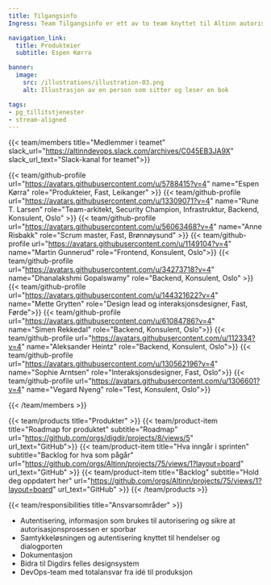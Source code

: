 ```yaml
---
title: Tilgangsinfo
Ingress: Team Tilgangsinfo er ett av to team knyttet til Altinn autorisasjon. Teamet har hovedansvar for autentiseringen- og samtykkeløsningen. 

navigation_link:
  title: Produkteier
  subtitle: Espen Kørra

banner:
  image:
    src: /illustrations/illustration-03.png
    alt: Illustrasjon av en person som sitter og leser en bok

tags:
- pg_tillitstjenester
- stream-aligned
---
```


{{< team/members title="Medlemmer i teamet" slack_url="https://altinndevops.slack.com/archives/C045EB3JA9X" slack_url_text="Slack-kanal for teamet">}}

{{< team/github-profile url="https://avatars.githubusercontent.com/u/5788415?v=4" name="Espen Kørra" role="Produkteier, Fast, Leikanger" >}}
{{< team/github-profile url="https://avatars.githubusercontent.com/u/13309071?v=4" name="Rune T. Larsen" role="Team-arkitekt, Security Champion, Infrastruktur, Backend, Konsulent, Oslo" >}}
{{< team/github-profile url="https://avatars.githubusercontent.com/u/56063468?v=4" name="Anne Risbakk" role="Scrum master, Fast, Brønnøysund" >}}
{{< team/github-profile url="https://avatars.githubusercontent.com/u/1149104?v=4" name="Martin Gunnerud" role="Frontend, Konsulent, Oslo">}}
{{< team/github-profile url="https://avatars.githubusercontent.com/u/34273718?v=4" name="Dhanalakshmi Gopalswamy" role="Backend, Konsulent, Oslo" >}}
{{< team/github-profile url="https://avatars.githubusercontent.com/u/144321622?v=4" name="Mette Grytten" role="Design lead og interaksjonsdesigner, Fast, Førde">}}
{{< team/github-profile url="https://avatars.githubusercontent.com/u/61084786?v=4" name="Simen Rekkedal" role="Backend, Konsulent, Oslo">}}
{{< team/github-profile url="https://avatars.githubusercontent.com/u/112334?v=4" name="Aleksander Heintz" role="Backend, Konsulent, Oslo">}}
{{< team/github-profile url="https://avatars.githubusercontent.com/u/130562196?v=4" name="Sophie Arntsen" role="Interaksjonsdesigner, Fast, Oslo">}}
{{< team/github-profile url="https://avatars.githubusercontent.com/u/1306601?v=4" name="Vegard Nyeng" role="Test, Konsulent, Oslo">}}



{{< /team/members >}}

{{< team/products title="Produkter" >}}
{{< team/product-item title="Roadmap for produktet" subtitle="Roadmap" url="https://github.com/orgs/digdir/projects/8/views/5" url_text="GitHub">}}
{{< team/product-item title="Hva inngår i sprinten" subtitle="Backlog for hva som pågår" url="https://github.com/orgs/Altinn/projects/75/views/1?layout=board" url_text="GitHub" >}}
{{< team/product-item title="Backlog" subtitle="Hold deg oppdatert her" url="https://github.com/orgs/Altinn/projects/75/views/1?layout=board" url_text="GitHub" >}}
{{< /team/products >}}

{{< team/responsibilities title="Ansvarsområder" >}}

- Autentisering, informasjon som brukes til autorisering og sikre at autorisasjonsprosessen er sporbar
- Samtykkeløsningen og autentisering knyttet til hendelser og dialogporten
- Dokumentasjon
- Bidra til Digdirs felles designsystem
- DevOps-team med totalansvar fra idé til produksjon
